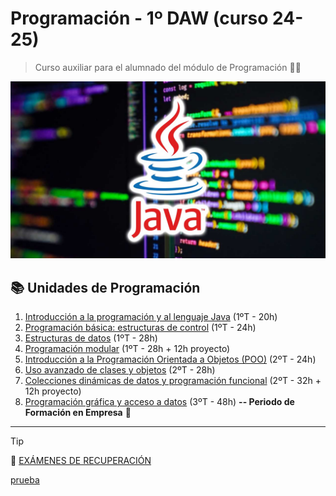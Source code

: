 # Programación - 1º DAW (curso 24-25)

> Curso auxiliar para el alumnado del módulo de Programación :man_technologist:

![img/app.png](img/curso-JAVA.jpg)

## :books: Unidades de Programación
1.  [Introducción a la programación y al lenguaje Java](https://github.com/pbendom3/prog-1cfgs-daw/blob/main/ups/UP1/up1.md) (1ºT - 20h)
2.  [Programación básica: estructuras de control](https://github.com/pbendom3/prog-1cfgs-daw/blob/main/ups/UP2/up2.md) (1ºT - 24h)
3.  [Estructuras de datos](https://github.com/pbendom3/prog-1cfgs-daw/blob/main/ups/UP3/up3.md) (1ºT - 28h)
4.  [Programación modular](https://github.com/pbendom3/prog-1cfgs-daw/blob/main/ups/UP4/up4.md) (1ºT - 28h + 12h proyecto)
5.  [Introducción a la Programación Orientada a Objetos (POO)](https://github.com/pbendom3/prog-1cfgs-daw/blob/main/ups/UP5/up5.md) (2ºT - 24h)
6.  [Uso avanzado de clases y objetos](https://github.com/pbendom3/prog-1cfgs-daw/blob/main/ups/UP6/up6.md) (2ºT - 28h)
7.  [Colecciones dinámicas de datos y programación funcional](https://github.com/pbendom3/prog-1cfgs-daw/blob/main/ups/UP7/up7.md) (2ºT - 32h + 12h proyecto)
8.  [Programación gráfica y acceso a datos](https://github.com/pbendom3/prog-1cfgs-daw/blob/main/ups/UP8/up8.md) (3ºT - 48h) **-- Periodo de Formación en Empresa** :construction_worker:

---

> [!TIP]
> :bookmark_tabs: [EXÁMENES DE RECUPERACIÓN](https://github.com/pbendom3/prog-1cfgs-daw/blob/main/ups/RECUS/recus.md)


[prueba](https://pbendom3.github.io/prog-1cfgs-daw/prueba/index.html)
